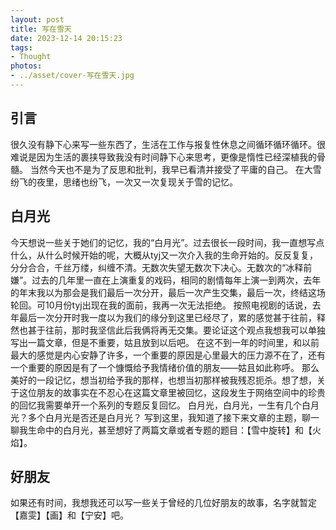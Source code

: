 ```yaml
---
layout: post
title: 写在雪天
date: 2023-12-14 20:15:23
tags:
- Thought
photos:
- ../asset/cover-写在雪天.jpg
---
```



## 引言

很久没有静下心来写一些东西了，生活在工作与报复性休息之间循环循环循环。很难说是因为生活的裹挟导致我没有时间静下心来思考，更像是惰性已经深植我的骨髓。
当然今天也不是为了反思和批判，我早已看清并接受了平庸的自己。
在大雪纷飞的夜里，思绪也纷飞，一次又一次复现关于雪的记忆。

## 白月光

今天想说一些关于她们的记忆，我的“白月光”。过去很长一段时间，我一直想写点什么，从什么时候开始的呢，大概从tyj又一次介入我的生命开始的。反反复复，分分合合，千丝万缕，纠缠不清。无数次失望无数次下决心。无数次的“冰释前嫌”。过去的几年里一直在上演重复的戏码，相同的剧情每年上演一到两次，去年的年末我以为那会是我们最后一次分开，最后一次产生交集，最后一次，终结这场轮回。可10月份tyj出现在我的面前，我再一次无法拒绝。
按照电视剧的话说，去年最后一次分开时我一度以为我们的缘分到这里已经尽了，累的感觉甚于往前，释然也甚于往前，那时我坚信此后我俩将再无交集。要论证这个观点我想我可以单独写出一篇文章，但是不重要，姑且放到以后吧。
在这不到一年的时间里，和以前最大的感觉是内心安静了许多，一个重要的原因是心里最大的压力源不在了，还有一个重要的原因是有了一个慷慨给予我情绪价值的朋友——姑且如此称呼。
那么美好的一段记忆，想当初给予我的那样，也想当初那样被我残忍扼杀。想了想，关于这位朋友的故事实在不忍心在这篇文章里被回忆，这段发生于网络空间中的珍贵的回忆我需要单开一个系列的专题反复回忆。
白月光，白月光，一生有几个白月光？多个白月光是否还是白月光？
写到这里，我知道了接下来文章的主题，聊一聊我生命中的白月光，甚至想好了两篇文章或者专题的题目：【雪中旋转】和【火焰】。

## 好朋友

如果还有时间，我想我还可以写一些关于曾经的几位好朋友的故事，名字就暂定【嘉雯】【画】和【宁安】吧。